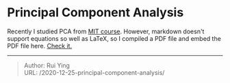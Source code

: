 # Principal Component Analysis

Recently I studied PCA from [MIT course](https://www.youtube.com/watch?v=a1ZCeFpeW0o&t=327s).
However, markdown doesn't support equations so well as LaTeX, so I compiled a PDF file and embed the PDF file here. [Check it.](PCA.pdf)


---

> Author: Rui Ying  
> URL: /2020-12-25-principal-component-analysis/  

